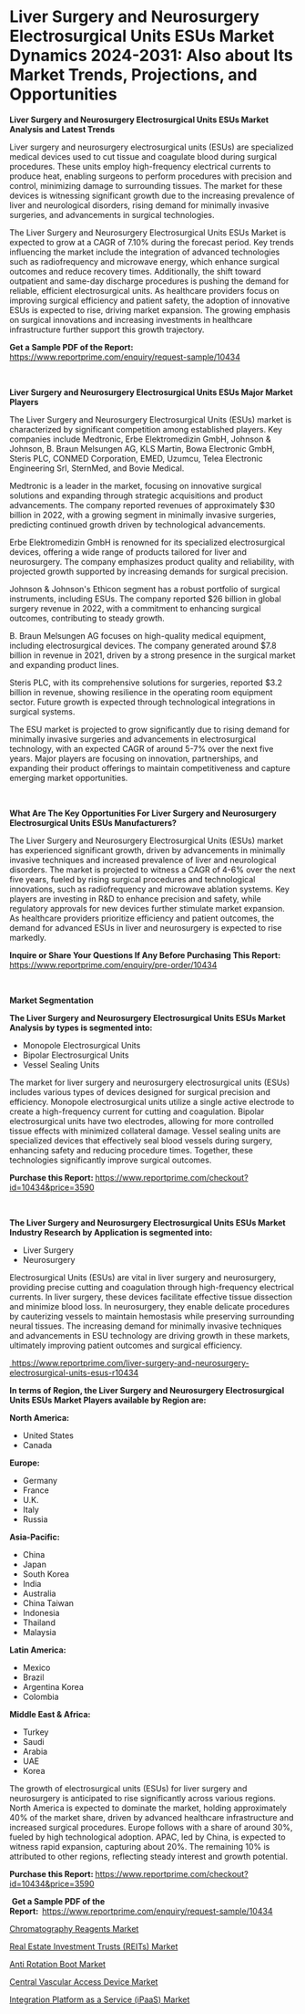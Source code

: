 <p><h1>Liver Surgery and Neurosurgery Electrosurgical Units ESUs Market Dynamics 2024-2031: Also about Its Market Trends, Projections, and Opportunities</h1></p><p><strong>Liver Surgery and Neurosurgery Electrosurgical Units ESUs Market Analysis and Latest Trends</strong></p>
<p><p>Liver surgery and neurosurgery electrosurgical units (ESUs) are specialized medical devices used to cut tissue and coagulate blood during surgical procedures. These units employ high-frequency electrical currents to produce heat, enabling surgeons to perform procedures with precision and control, minimizing damage to surrounding tissues. The market for these devices is witnessing significant growth due to the increasing prevalence of liver and neurological disorders, rising demand for minimally invasive surgeries, and advancements in surgical technologies.</p><p>The Liver Surgery and Neurosurgery Electrosurgical Units ESUs Market is expected to grow at a CAGR of 7.10% during the forecast period. Key trends influencing the market include the integration of advanced technologies such as radiofrequency and microwave energy, which enhance surgical outcomes and reduce recovery times. Additionally, the shift toward outpatient and same-day discharge procedures is pushing the demand for reliable, efficient electrosurgical units. As healthcare providers focus on improving surgical efficiency and patient safety, the adoption of innovative ESUs is expected to rise, driving market expansion. The growing emphasis on surgical innovations and increasing investments in healthcare infrastructure further support this growth trajectory.</p></p>
<p><strong>Get a Sample PDF of the Report:&nbsp;</strong> <a href="https://www.reportprime.com/enquiry/request-sample/10434?utm_campaign=1169&utm_medium=2&utm_source=Github&utm_content=ia&utm_term=28112024&utm_id=liver-surgery-and-neurosurgery-electrosurgical-units-esus">https://www.reportprime.com/enquiry/request-sample/10434</a></p>
<p>&nbsp;</p>
<p><strong>Liver Surgery and Neurosurgery Electrosurgical Units ESUs Major Market Players</strong></p>
<p><p>The Liver Surgery and Neurosurgery Electrosurgical Units (ESUs) market is characterized by significant competition among established players. Key companies include Medtronic, Erbe Elektromedizin GmbH, Johnson & Johnson, B. Braun Melsungen AG, KLS Martin, Bowa Electronic GmbH, Steris PLC, CONMED Corporation, EMED, Uzumcu, Telea Electronic Engineering Srl, SternMed, and Bovie Medical.</p><p>Medtronic is a leader in the market, focusing on innovative surgical solutions and expanding through strategic acquisitions and product advancements. The company reported revenues of approximately $30 billion in 2022, with a growing segment in minimally invasive surgeries, predicting continued growth driven by technological advancements.</p><p>Erbe Elektromedizin GmbH is renowned for its specialized electrosurgical devices, offering a wide range of products tailored for liver and neurosurgery. The company emphasizes product quality and reliability, with projected growth supported by increasing demands for surgical precision.</p><p>Johnson & Johnson's Ethicon segment has a robust portfolio of surgical instruments, including ESUs. The company reported $26 billion in global surgery revenue in 2022, with a commitment to enhancing surgical outcomes, contributing to steady growth.</p><p>B. Braun Melsungen AG focuses on high-quality medical equipment, including electrosurgical devices. The company generated around $7.8 billion in revenue in 2021, driven by a strong presence in the surgical market and expanding product lines.</p><p>Steris PLC, with its comprehensive solutions for surgeries, reported $3.2 billion in revenue, showing resilience in the operating room equipment sector. Future growth is expected through technological integrations in surgical systems.</p><p>The ESU market is projected to grow significantly due to rising demand for minimally invasive surgeries and advancements in electrosurgical technology, with an expected CAGR of around 5-7% over the next five years. Major players are focusing on innovation, partnerships, and expanding their product offerings to maintain competitiveness and capture emerging market opportunities.</p></p>
<p>&nbsp;</p>
<p><strong>What Are The Key Opportunities For Liver Surgery and Neurosurgery Electrosurgical Units ESUs Manufacturers?</strong></p>
<p><p>The Liver Surgery and Neurosurgery Electrosurgical Units (ESUs) market has experienced significant growth, driven by advancements in minimally invasive techniques and increased prevalence of liver and neurological disorders. The market is projected to witness a CAGR of 4-6% over the next five years, fueled by rising surgical procedures and technological innovations, such as radiofrequency and microwave ablation systems. Key players are investing in R&D to enhance precision and safety, while regulatory approvals for new devices further stimulate market expansion. As healthcare providers prioritize efficiency and patient outcomes, the demand for advanced ESUs in liver and neurosurgery is expected to rise markedly.</p></p>
<p><strong>Inquire or Share Your Questions If Any Before Purchasing This Report:</strong> <a href="https://www.reportprime.com/enquiry/pre-order/10434?utm_campaign=1169&utm_medium=2&utm_source=Github&utm_content=ia&utm_term=28112024&utm_id=liver-surgery-and-neurosurgery-electrosurgical-units-esus">https://www.reportprime.com/enquiry/pre-order/10434</a></p>
<p>&nbsp;</p>
<p><strong>Market Segmentation</strong></p>
<p><strong>The Liver Surgery and Neurosurgery Electrosurgical Units ESUs Market Analysis by types is segmented into:</strong></p>
<p><ul><li>Monopole Electrosurgical Units</li><li>Bipolar Electrosurgical Units</li><li>Vessel Sealing Units</li></ul></p>
<p><p>The market for liver surgery and neurosurgery electrosurgical units (ESUs) includes various types of devices designed for surgical precision and efficiency. Monopole electrosurgical units utilize a single active electrode to create a high-frequency current for cutting and coagulation. Bipolar electrosurgical units have two electrodes, allowing for more controlled tissue effects with minimized collateral damage. Vessel sealing units are specialized devices that effectively seal blood vessels during surgery, enhancing safety and reducing procedure times. Together, these technologies significantly improve surgical outcomes.</p></p>
<p><strong>Purchase this Report:&nbsp;</strong><a href="https://www.reportprime.com/checkout?id=10434&price=3590&utm_campaign=1169&utm_medium=2&utm_source=Github&utm_content=ia&utm_term=28112024&utm_id=liver-surgery-and-neurosurgery-electrosurgical-units-esus">https://www.reportprime.com/checkout?id=10434&price=3590</a></p>
<p>&nbsp;</p>
<p><strong>The Liver Surgery and Neurosurgery Electrosurgical Units ESUs Market Industry Research by Application is segmented into:</strong></p>
<p><ul><li>Liver Surgery</li><li>Neurosurgery</li></ul></p>
<p><p>Electrosurgical Units (ESUs) are vital in liver surgery and neurosurgery, providing precise cutting and coagulation through high-frequency electrical currents. In liver surgery, these devices facilitate effective tissue dissection and minimize blood loss. In neurosurgery, they enable delicate procedures by cauterizing vessels to maintain hemostasis while preserving surrounding neural tissues. The increasing demand for minimally invasive techniques and advancements in ESU technology are driving growth in these markets, ultimately improving patient outcomes and surgical efficiency.</p></p>
<p><a href="https://www.reportprime.com/liver-surgery-and-neurosurgery-electrosurgical-units-esus-r10434?utm_campaign=1169&utm_medium=2&utm_source=Github&utm_content=ia&utm_term=28112024&utm_id=liver-surgery-and-neurosurgery-electrosurgical-units-esus">&nbsp;https://www.reportprime.com/liver-surgery-and-neurosurgery-electrosurgical-units-esus-r10434</a></p>
<p><strong>In terms of Region, the Liver Surgery and Neurosurgery Electrosurgical Units ESUs Market Players available by Region are:</strong></p>
<p>
    <p> <strong> North America: </strong>
        <ul>
            <li>United States</li>
            <li>Canada</li>
        </ul>
        </p> 
    <p> <strong> Europe: </strong>
        <ul>
            <li>Germany</li>
            <li>France</li>
            <li>U.K.</li>
            <li>Italy</li>
            <li>Russia</li>
        </ul>
        </p> 
    <p> <strong> Asia-Pacific: </strong>
        <ul>
            <li>China</li>
            <li>Japan</li>
            <li>South Korea</li>
            <li>India</li>
            <li>Australia</li>
            <li>China Taiwan</li>
            <li>Indonesia</li>
            <li>Thailand</li>
            <li>Malaysia</li>
        </ul>
        </p> 
    <p> <strong> Latin America: </strong>
        <ul>
            <li>Mexico</li>
            <li>Brazil</li>
            <li>Argentina Korea</li>
            <li>Colombia</li>
        </ul>
        </p> 
    <p> <strong> Middle East & Africa: </strong>
        <ul>
            <li>Turkey</li>
            <li>Saudi</li>
            <li>Arabia</li>
            <li>UAE</li>
            <li>Korea</li>
        </ul>
    </p>
    </p>
<p><p>The growth of electrosurgical units (ESUs) for liver surgery and neurosurgery is anticipated to rise significantly across various regions. North America is expected to dominate the market, holding approximately 40% of the market share, driven by advanced healthcare infrastructure and increased surgical procedures. Europe follows with a share of around 30%, fueled by high technological adoption. APAC, led by China, is expected to witness rapid expansion, capturing about 20%. The remaining 10% is attributed to other regions, reflecting steady interest and growth potential.</p></p>
<p><strong>Purchase this Report: </strong><a href="https://www.reportprime.com/checkout?id=10434&price=3590&utm_campaign=1169&utm_medium=2&utm_source=Github&utm_content=ia&utm_term=28112024&utm_id=liver-surgery-and-neurosurgery-electrosurgical-units-esus">https://www.reportprime.com/checkout?id=10434&price=3590</a></p>
<p>&nbsp;<strong>Get a Sample PDF of the Report:&nbsp;&nbsp;</strong><a href="https://www.reportprime.com/enquiry/request-sample/10434?utm_campaign=1169&utm_medium=2&utm_source=Github&utm_content=ia&utm_term=28112024&utm_id=liver-surgery-and-neurosurgery-electrosurgical-units-esus">https://www.reportprime.com/enquiry/request-sample/10434</a></p>
<p><strong></strong></p>
<p><p><a href="https://www.linkedin.com/pulse/navigating-chromatography-reagents-market-expert-analysis-tygde?utm_campaign=1169&utm_medium=2&utm_source=Github&utm_content=ia&utm_term=28112024&utm_id=liver-surgery-and-neurosurgery-electrosurgical-units-esus">Chromatography Reagents Market</a></p><p><a href="https://issuu.com/reportprime-2/docs/real-estate-investment-trusts-reits_96786738ae0585?utm_campaign=1169&utm_medium=2&utm_source=Github&utm_content=ia&utm_term=28112024&utm_id=liver-surgery-and-neurosurgery-electrosurgical-units-esus">Real Estate Investment Trusts (REITs) Market</a></p><p><a href="https://github.com/pizolina/Market-Research-Report-List-6/blob/main/anti-rotation-boot-market.md?utm_campaign=1169&utm_medium=2&utm_source=Github&utm_content=ia&utm_term=28112024&utm_id=liver-surgery-and-neurosurgery-electrosurgical-units-esus">Anti Rotation Boot Market</a></p><p><a href="https://www.linkedin.com/pulse/key-insights-central-vascular-access-device-market-2024-2031-knxre?utm_campaign=1169&utm_medium=2&utm_source=Github&utm_content=ia&utm_term=28112024&utm_id=liver-surgery-and-neurosurgery-electrosurgical-units-esus">Central Vascular Access Device Market</a></p><p><a href="https://issuu.com/reportprime-2/docs/integration-platform-as-a-service-i_3f9a74821e6945?utm_campaign=1169&utm_medium=2&utm_source=Github&utm_content=ia&utm_term=28112024&utm_id=liver-surgery-and-neurosurgery-electrosurgical-units-esus">Integration Platform as a Service (iPaaS) Market</a></p></p>